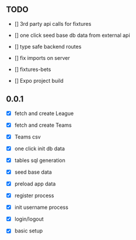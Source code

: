 ## TODO
- [] 3rd party api calls for fixtures
- [] one click seed base db data from external api
- [] type safe backend routes
- [] fix imports on server

- [] fixtures-bets
- [] Expo project build



## 0.0.1
- [x] fetch and create League
- [x] fetch and create Teams
- [x] Teams csv
- [x] one click init db data

- [x] tables sql generation
- [x] seed base data
- [x] preload app data

- [x] register process
- [x] init username process
- [x] login/logout

- [x] basic setup
